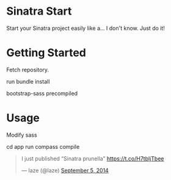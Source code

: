 Sinatra Start
=================

Start your Sinatra project easily like a... I don't know. Just do it!

# Getting Started

Fetch repository.

run bundle install

bootstrap-sass precompiled

# Usage
Modify sass

cd app
run compass compile


<blockquote class="twitter-tweet" lang="en"><p>I just published “Sinatra prunella” <a href="https://t.co/H7tbljTbee">https://t.co/H7tbljTbee</a></p>&mdash; laze (@laze) <a href="https://twitter.com/laze/status/508041487578185728">September 5, 2014</a></blockquote>
<script async src="//platform.twitter.com/widgets.js" charset="utf-8"></script>
